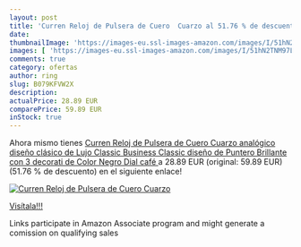 ```yaml
---
layout: post
title: 'Curren Reloj de Pulsera de Cuero  Cuarzo al 51.76 % de descuento'
date: 
thumbnailImage: 'https://images-eu.ssl-images-amazon.com/images/I/51hN2TNM97L._SL200_.jpg'
images: [ 'https://images-eu.ssl-images-amazon.com/images/I/51hN2TNM97L._SL200_.jpg' ]
comments: true
category: ofertas
author: ring
slug: B079KFVW2X
description:
actualPrice: 28.89 EUR
comparePrice: 59.89 EUR
inStock: true
---
```


Ahora mismo tienes [Curren Reloj de Pulsera de Cuero  Cuarzo analógico  diseño clásico de Lujo Classic Business Classic  diseño de Puntero Brillante  con 3 decorati de Color Negro Dial  café ](https://www.amazon.es/dp/B079KFVW2X/?tag=tolees-21) a 28.89 EUR (original: 59.89 EUR) (51.76 %  de descuento) en el siguiente enlace!

[![Curren Reloj de Pulsera de Cuero  Cuarzo](https://images-eu.ssl-images-amazon.com/images/I/51hN2TNM97L._SL200_.jpg)](https://www.amazon.es/dp/B079KFVW2X/?tag=tolees-21)

[Visítala!!!](https://www.amazon.es/dp/B079KFVW2X/?tag=tolees-21)

Links participate in Amazon Associate program and might generate a comission on qualifying sales
